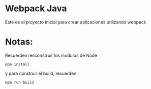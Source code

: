 # Webpack Java

Este es el proyecto inicial para crear aplicaciones utilizando webpack

# Notas:

Recuerden resconstruir los modulos de Node
`````````
npm install
````````````

y para construir el build, recuerden :

`````````
npm run build
``````````
